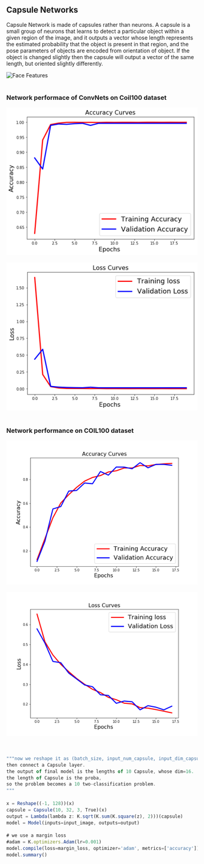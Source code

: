 ## Capsule Networks

Capsule Network is made of capsules rather than neurons. A capsule is a small group of neurons that learns to detect a particular object within a given region of the image, and it outputs a vector whose length represents the estimated probability that the object is present in that region, and the pose parameters of objects are encoded from orientation of object. If the object is changed slightly then the capsule will output a vector of the same length, but oriented slightly differently.

![Face Features](/images/Images/face_image.jpg)
<br/><br/>


### Network performace of ConvNets on Coil100 dataset

![Accuracy for COIL100](/images/Images/accuracy_coil.png)
<br/><br/>
![ConvNets for COIL100](/images/Images/conv_net_loss.png)
<br/><br/>

### Network performance on COIL100 dataset

![Accuracy for COIL100:](/images/Images/accuracy_coil100.png)
<br/><br/>
![Loss for COIL100:](/images/Images/loss_coil100.png)
<br/><br/>


```javascript

"""now we reshape it as (batch_size, input_num_capsule, input_dim_capsule)
then connect a Capsule layer.
the output of final model is the lengths of 10 Capsule, whose dim=16.
the length of Capsule is the proba,
so the problem becomes a 10 two-classification problem.
"""

x = Reshape((-1, 128))(x)
capsule = Capsule(10, 32, 3, True)(x)
output = Lambda(lambda z: K.sqrt(K.sum(K.square(z), 2)))(capsule)
model = Model(inputs=input_image, outputs=output)

# we use a margin loss
#adam = K.optimizers.Adam(lr=0.001)
model.compile(loss=margin_loss, optimizer='adam', metrics=['accuracy'])
model.summary()
```
